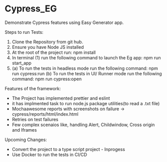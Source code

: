 # Cypress_EG
Demonstrate Cypress features using Easy Generator app.

Steps to run Tests:
1) Clone the Repository from git hub.
2) Ensure you have Node JS installed
3) At the root of the project run: npm install
4) In terminal (1) run the following command to launch the Eg app: npm run start_app
5) (a) To run the tests in headless mode run the following command: npm run cypress:run
    (b) To run the tests in UI/ Runner mode run the following command: npm run cypress:open

Features of the framework:
* The Project has implemented prettier and eslint
* it has implmented task to run node.js package utilities(to read a .txt file)
* Mochaawesome reports with screenshots on failure -> cypress/reports/html/index.html
* Retries on test failures
* Few complex scenaios like, handling Alert, Childwindow, Cross origin and Iframes

Upcoming Changes:
* Convert the project to a type script project - Inprogess
* Use Docker to run the tests in CI/CD





